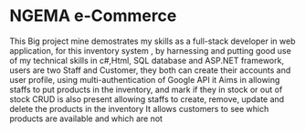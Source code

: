 # NGEMA e-Commerce
This Big project mine demostrates my skills as a full-stack developer in web application,  for this inventory system , by harnessing and putting good use of my technical skills in  c#,Html, SQL database and ASP.NET framework,
users are two Staff and Customer, they both can create their accounts and user profile, using multi-authentication of Google API 
it Aims in allowing staffs to put products in the inventory, and mark if they in stock or out of stock
CRUD is also present allowing staffs to create, remove, update and delete the products in the inventory
It allows customers to see which products are available and which are not 
